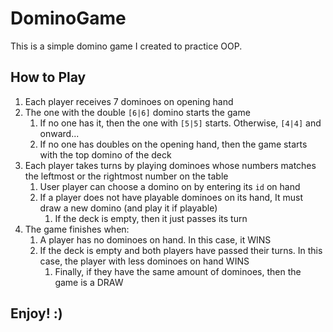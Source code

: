 # DominoGame

This is a simple domino game I created to practice OOP.

## How to Play

1. Each player receives 7 dominoes on opening hand
2. The one with the double `[6|6]` domino starts the game
   1. If no one has it, then the one with `[5|5]` starts. Otherwise, `[4|4]` and onward...
   2. If no one has doubles on the opening hand, then the game starts with the top domino of the deck
3. Each player takes turns by playing dominoes whose numbers matches the leftmost or the rightmost number on the table
   1. User player can choose a domino on by entering its `id` on hand
   2. If a player does not have playable dominoes on its hand, It must draw a new domino (and play it if playable)
      1. If the deck is empty, then it just passes its turn
4. The game finishes when:
   1. A player has no dominoes on hand. In this case, it WINS
   2. If the deck is empty and both players have passed their turns. In this case, the player with less dominoes on hand WINS
      1. Finally, if they have the same amount of dominoes, then the game is a DRAW

## Enjoy! :)

